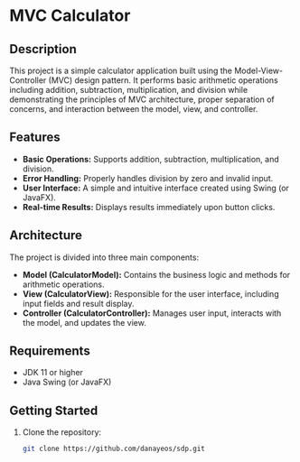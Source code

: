 # MVC Calculator

## Description
This project is a simple calculator application built using the Model-View-Controller (MVC) design pattern. It performs basic arithmetic operations including addition, subtraction, multiplication, and division while demonstrating the principles of MVC architecture, proper separation of concerns, and interaction between the model, view, and controller.

## Features
- **Basic Operations:** Supports addition, subtraction, multiplication, and division.
- **Error Handling:** Properly handles division by zero and invalid input.
- **User Interface:** A simple and intuitive interface created using Swing (or JavaFX).
- **Real-time Results:** Displays results immediately upon button clicks.

## Architecture
The project is divided into three main components:
- **Model (CalculatorModel):** Contains the business logic and methods for arithmetic operations.
- **View (CalculatorView):** Responsible for the user interface, including input fields and result display.
- **Controller (CalculatorController):** Manages user input, interacts with the model, and updates the view.

## Requirements
- JDK 11 or higher
- Java Swing (or JavaFX)

## Getting Started
1. Clone the repository:
   ```bash
   git clone https://github.com/danayeos/sdp.git

